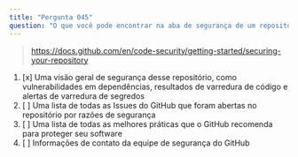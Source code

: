 ```yaml
---
title: "Pergunta 045"
question: "O que você pode encontrar na aba de segurança de um repositório?"
---
```


> https://docs.github.com/en/code-security/getting-started/securing-your-repository
1. [x] Uma visão geral de segurança desse repositório, como vulnerabilidades em dependências, resultados de varredura de código e alertas de varredura de segredos
1. [ ] Uma lista de todas as Issues do GitHub que foram abertas no repositório por razões de segurança
1. [ ] Uma lista de todas as melhores práticas que o GitHub recomenda para proteger seu software
1. [ ] Informações de contato da equipe de segurança do GitHub
